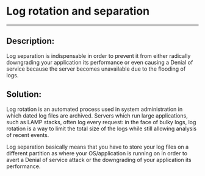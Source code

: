 # Log rotation and separation
-------

## Description:

Log separation is indispensable in order to prevent it from either radically downgrading your
application its performance or even causing a Denial of service because the server becomes
unavailable due to the flooding of logs.

## Solution:

Log rotation is an automated process used in system administration in which dated log
files are archived. Servers which run large applications, such as LAMP stacks, often
log every request: in the face of bulky logs, log rotation is a way to limit the total
size of the logs while still allowing analysis of recent events.

Log separation basically means that you have to store your log files on a different partition
as where your OS/application is running on in order to avert a Denial of service attack or the downgrading
of your application its performance.
